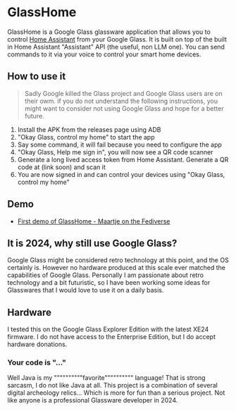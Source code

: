 # GlassHome

GlassHome is a Google Glass glassware application that allows you to control [Home Assistant](https://www.home-assistant.io/) from your Google Glass.
It is built on top of the built in Home Assistant "Assistant" API (the useful, non LLM one). You can send commands to it via your voice to control your smart home devices.

## How to use it

> Sadly Google killed the Glass project and Google Glass users are on their owm. if you do not understand the following instructions, you might want to consider not using Google Glass and hope for a better future.

1. Install the APK from the releases page using ADB
2. "Okay Glass, control my home" to start the app
3. Say some command, it will fail because you need to configure the app
4. "Okay Glass, Help me sign in", you will now see a QR code scanner
5. Generate a long lived access token from Home Assistant. Generate a QR code at (link soon) and scan it
6. You are now signed in and can control your devices using "Okay Glass, control my home"

## Demo

- [First demo of GlassHome - Maartje on the Fediverse](https://blahaj.social/@maartje/113256487047923580)

## It is 2024, why still use Google Glass?

Google Glass might be considered retro technology at this point, and the OS certainly is.
However no hardware produced at this scale ever matched the capabilities of Google Glass.
Personally I am passionate about retro technology and a bit futuristic, so I have been working
some ideas for Glasswares that I would love to use it on a daily basis.

## Hardware

I tested this on the Google Glass Explorer Edition with the latest XE24 firmware.
I do not have access to the Enterprise Edition, but I do accept hardware donations.

### Your code is "..."

Well Java is my """"""""""favorite"""""""""" language!
That is strong sarcasm, I do not like Java at all.
This project is a combination of several digital archeology relics... Which is more for fun than a serious project.
Not like anyone is a professional Glassware developer in 2024.